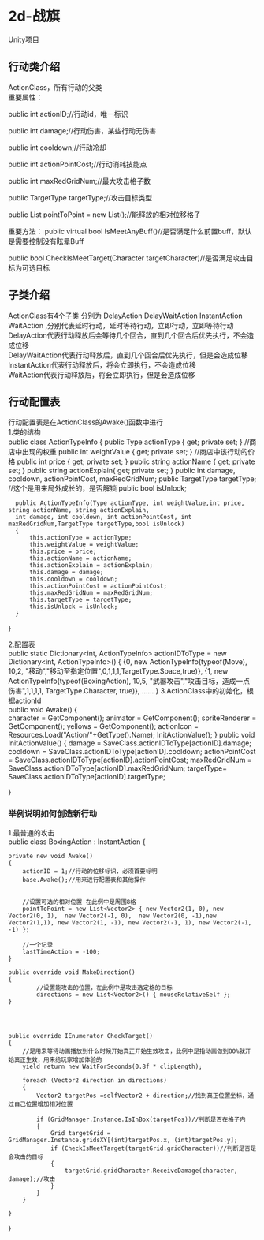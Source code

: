# 2d-战旗
Unity项目


## 行动类介绍  

ActionClass，所有行动的父类  
重要属性：  

public int actionID;//行动id，唯一标识

public int damage;//行动伤害，某些行动无伤害

public int cooldown;//行动冷却

public int actionPointCost;//行动消耗技能点

public int maxRedGridNum;//最大攻击格子数

public TargetType targetType;//攻击目标类型

public List<Vector2> pointToPoint = new List<Vector2>();//能释放的相对位移格子

重要方法：
public virtual bool IsMeetAnyBuff()//是否满足什么前置buff，默认是需要控制没有眩晕Buff

public bool CheckIsMeetTarget(Character targetCharacter)//是否满足攻击目标为可选目标

## 子类介绍
ActionClass有4个子类 分别为 DelayAction DelayWaitAction InstantAction WaitAction ,分别代表延时行动，延时等待行动，立即行动，立即等待行动  
DelayAction代表行动释放后会等待几个回合，直到几个回合后优先执行，不会造成位移  
DelayWaitAction代表行动释放后，直到几个回合后优先执行，但是会造成位移  
InstantAction代表行动释放后，将会立即执行，不会造成位移  
WaitAction代表行动释放后，将会立即执行，但是会造成位移  

## 行动配置表
行动配置表是在ActionClass的Awake()函数中进行  
1.类的结构  
public class ActionTypeInfo
{
    public Type actionType { get; private set; }
     //商店中出现的权重
    public int weightValue { get; private set; }
     //商店中该行动的价格
    public int price { get; private set; }
    public string actionName { get; private set; }
    public string actionExplain{ get; private set; }
    public int damage, cooldown, actionPointCost, maxRedGridNum;
    public TargetType targetType;
    //这个是用来局外成长的，是否解锁
    public bool isUnlock;
    
    
      public ActionTypeInfo(Type actionType, int weightValue,int price,  string actionName, string actionExplain, 
      int damage, int cooldown, int actionPointCost, int maxRedGridNum,TargetType targetType,bool isUnlock)
      {
          this.actionType = actionType;
          this.weightValue = weightValue;
          this.price = price;
          this.actionName = actionName;
          this.actionExplain = actionExplain;
          this.damage = damage;
          this.cooldown = cooldown;
          this.actionPointCost = actionPointCost;
          this.maxRedGridNum = maxRedGridNum;
          this.targetType = targetType;
          this.isUnlock = isUnlock;
      }
}

2.配置表  
public static Dictionary<int, ActionTypeInfo> actionIDToType = new Dictionary<int, ActionTypeInfo>()
{
    {0, new ActionTypeInfo(typeof(Move), 10,2, "移动","移动至指定位置",0,1,1,1,TargetType.Space,true)},
    {1, new ActionTypeInfo(typeof(BoxingAction), 10,5, "武器攻击","攻击目标，造成一点伤害",1,1,1,1, TargetType.Character, true)},
    ......
}
3.ActionClass中的初始化，根据actionId  
public void Awake()
{   
    character = GetComponent<Character>();
    animator = GetComponent<Animator>();
    spriteRenderer = GetComponent<SpriteRenderer>();
    yellows = GetComponent<Yellow>();
    actionIcon = Resources.Load<Sprite>("Action/"+GetType().Name);
    InitActionValue();
}
public void InitActionValue()
{
    damage = SaveClass.actionIDToType[actionID].damage;
    cooldown = SaveClass.actionIDToType[actionID].cooldown;
    actionPointCost = SaveClass.actionIDToType[actionID].actionPointCost;
    maxRedGridNum = SaveClass.actionIDToType[actionID].maxRedGridNum;
    targetType= SaveClass.actionIDToType[actionID].targetType;

}


### 举例说明如何创造新行动  
1.最普通的攻击  
public class BoxingAction : InstantAction
{

    private new void Awake()
    {
        actionID = 1;//行动的位移标识，必须首要标明
        base.Awake();//用来进行配置表和其他操作

        
        //设置可选的相对位置 在此例中是周围8格
        pointToPoint = new List<Vector2> { new Vector2(1, 0), new Vector2(0, 1),  new Vector2(-1, 0),  new Vector2(0, -1),new Vector2(1,1), new Vector2(1, -1), new Vector2(-1, 1), new Vector2(-1, -1) };

        //一个记录
        lastTimeAction = -100;
    }

    public override void MakeDirection()
    {        
            //设置能攻击的位置，在此例中是攻击选定格的目标
            directions = new List<Vector2>() { mouseRelativeSelf };   
    }




    public override IEnumerator CheckTarget()
    {
        //是用来等待动画播放到什么时候开始真正开始生效攻击，此例中是指动画做到80%就开始真正生效，用来给玩家增加体验的
        yield return new WaitForSeconds(0.8f * clipLength);

        foreach (Vector2 direction in directions)
        {
            Vector2 targetPos =selfVector2 + direction;//找到真正位置坐标，通过自己位置增加相对位置

            if (GridManager.Instance.IsInBox(targetPos))//判断是否在格子内
            {
                Grid targetGrid = GridManager.Instance.gridsXY[(int)targetPos.x, (int)targetPos.y];
                if (CheckIsMeetTarget(targetGrid.gridCharacter))//判断是否是会攻击的目标
                {
                    targetGrid.gridCharacter.ReceiveDamage(character, damage);//攻击
                }
            }
        }
               
    }

}














